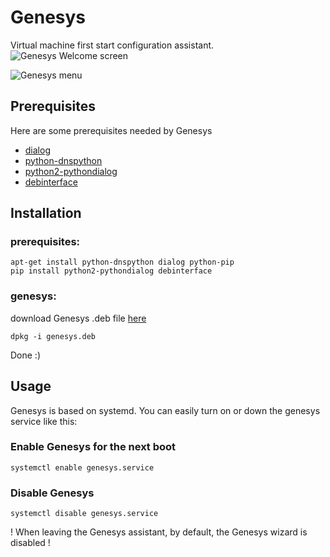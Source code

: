 # Genesys
Virtual machine first start configuration assistant.
![Genesys Welcome screen](https://lh3.googleusercontent.com/b1qZEpMxGFQ63yMHX-DTK7u5UaTlVtaUrqHYCr7idsC4C48mgKluO3LRRiHLT74qJq6WpmRhWILY4qm7ITRQB5eeMWpIkScu3_yw_YV4nXii9M0G01kk9xxHQ0_8mulgJOXGU70V_XgUCOsbRidksbdcuzuS05TyUC0hILN70__23iL0mPM4LoTrMYwSm1So4ngti-ikh4gOnkv6SIxa8-9KxSbaZdmKiMYvOb7xhSc5tEO0_ux0VZ9ZqQveB1Uwfn0QWbtpo9FOJORtfMej2A3mBa4rNR53fpX2k_1oSQS2nbis4EsJKNrdSZz_s-m1DnL-iTOhcoi4qSOAjKoOiOEx1ATi8nOtnvJsIuR0xSucSpXw5vZBT7rQ6jKjjpQRllviimd_Zc3w1kPyytM1bogV1oalaDflyyr0pSRVb-zsf0wnpNO3fgn28rfosi3CMmSel0EcE-_6NHcq2labKBFgwx4S6HKAInRr0N-UbzIpVsa5Ln71u94qD3LjzpF_PHRqQqgJch40POKoEwp_4dShcZ5NXwwWvrfolde6-2SGtwIMChU1AAlI5JWw67h5VKiMkNhnFi-nIVL2X2s9TY3zttIJjiA=w946-h526-no "Genesys Welcome screen")

![Genesys menu](https://lh3.googleusercontent.com/npQJyFoWSGghjqSlmNs3E1esrRZ3MNJ2BcEK7DvvXI396yiR-Lq8kjFCgE74FyOK-9ZPk8SHo5I1HMz6O55k0P2hBw_Nit-vrmbZ_SZMxeRoCAF0VzWAuvMGDwqEwWadNx1sftlGOYDqg56kZNJkKlR-VvC7uHFvvY7yg4jWJQogvtfeTWalOA_q_UNFz5yvvfWaLIfvSXevPFTBaLeavUjKF5VLfauBqamqp13AcEVxu4IoHy21piLrAF_l8gf5bu1CjeERMYtwT2RCxNlC-sVvCjuYYkjee5j_6xNSYoKy_wzyldGI8kHfhU-oK1tTX8YyhsKbb_H0elrzfYEuCtbpfXZk_2TgzuqwnpUWKYgi8q0XbdfdKLe-a2JfYivCKRHhKzweUKXwf0z0c9sFz_UcDbXiBbTAryaJ1x84gnkVgX0mbu-_1PvtnlONYfxRTz-DaKszgcP_I8QR2fBsjA_HRLZyz0VBlz5qubjCdnyr7KfBzBkfYq3eO7ITJ05f50hTKX8EWanIE8ppMK02bqGSZRPCqy_3mZWBGJfvVhtcz6hx2cZyx4PnQvgXYzkmWnMnGUi7DkGRql84oHBe7WmixvmYjaE=w945-h526-no "Genesys menu")


## Prerequisites
Here are some prerequisites needed by Genesys

 - [dialog](http://linuxgazette.net/101/sunil.html)
 - [python-dnspython](http://www.dnspython.org/)
 - [python2-pythondialog](http://pythondialog.sourceforge.net/)
 - [debinterface](https://github.com/dggreenbaum/debinterface)

## Installation

### prerequisites:
```
apt-get install python-dnspython dialog python-pip
pip install python2-pythondialog debinterface
```
### genesys:

download Genesys .deb file [here](https://github.com/clevernet/Genesys/releases)
```
dpkg -i genesys.deb
```
Done :)

## Usage
Genesys is based on systemd. You can easily turn on or down the genesys service like this:

### Enable Genesys for the next boot
```
systemctl enable genesys.service
```

### Disable Genesys
```
systemctl disable genesys.service
```
! When leaving the Genesys assistant, by default, the Genesys wizard is disabled !
